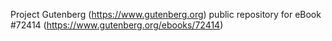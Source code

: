 Project Gutenberg (https://www.gutenberg.org) public repository
for eBook #72414 (https://www.gutenberg.org/ebooks/72414)
